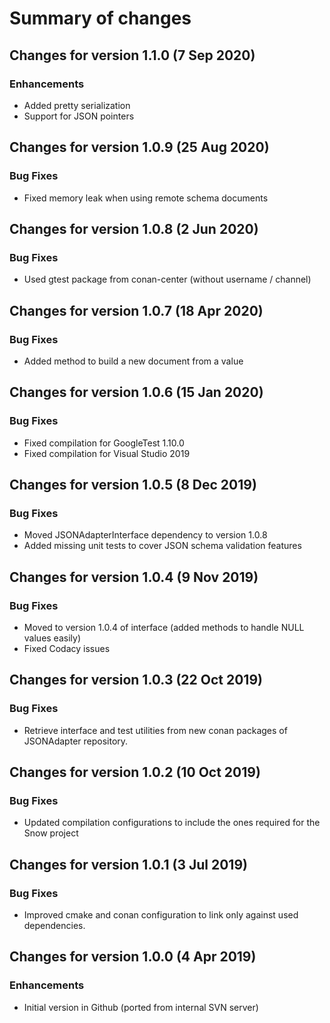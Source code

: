 # Summary of changes

## Changes for version 1.1.0 (7 Sep 2020)

### Enhancements

- Added pretty serialization
- Support for JSON pointers


## Changes for version 1.0.9 (25 Aug 2020)

### Bug Fixes

- Fixed memory leak when using remote schema documents


## Changes for version 1.0.8 (2 Jun 2020)

### Bug Fixes

- Used gtest package from conan-center (without username / channel)


## Changes for version 1.0.7 (18 Apr 2020)

### Bug Fixes

- Added method to build a new document from a value


## Changes for version 1.0.6 (15 Jan 2020)

### Bug Fixes

- Fixed compilation for GoogleTest 1.10.0
- Fixed compilation for Visual Studio 2019


## Changes for version 1.0.5 (8 Dec 2019)

### Bug Fixes

- Moved JSONAdapterInterface dependency to version 1.0.8
- Added missing unit tests to cover JSON schema validation features


## Changes for version 1.0.4 (9 Nov 2019)

### Bug Fixes

- Moved to version 1.0.4 of interface (added methods to handle NULL values easily)
- Fixed Codacy issues


## Changes for version 1.0.3 (22 Oct 2019)

### Bug Fixes

- Retrieve interface and test utilities from new conan packages of JSONAdapter repository.


## Changes for version 1.0.2 (10 Oct 2019)

### Bug Fixes

- Updated compilation configurations to include the ones required for the Snow project


## Changes for version 1.0.1 (3 Jul 2019)

### Bug Fixes

- Improved cmake and conan configuration to link only against used dependencies.


## Changes for version 1.0.0 (4 Apr 2019)

### Enhancements

- Initial version in Github (ported from internal SVN server)
